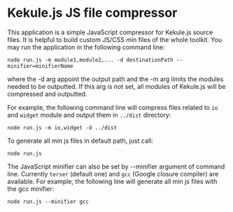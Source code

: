 Kekule.js JS file compressor
===================================

This application is a simple JavaScript compressor for Kekule.js source files.
It is helpful to build custom JS/CSS min files of the whole toolkit.
You may run the application in the following command line:

```
node run.js -m module1,module2,... -d destinationPath --minifier=minifierName
```

where the -d arg appoint the output path and the -m arg limits the modules needed to be outputted.
If this arg is not set, all modules of Kekule.js will be compressed and outputted.

For example, the following command line will compress files related to ```io``` and ```widget``` module
and output them in ```../dist``` directory:

```
node run.js -m io,widget -d ../dist
```

To generate all min js files in default path, just call:

```
node run.js
```

The JavaScript minifier can also be set by --minifier argument of command line. Currently ```terser``` (default one)
and ```gcc``` (Google closure compiler) are available. For example, the following line will generate all min js files
with the gcc minifier:

```
node run.js --minifier gcc
```


